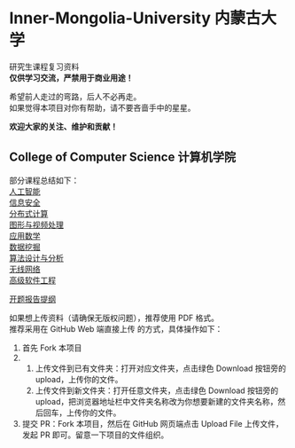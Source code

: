 # Inner-Mongolia-University 内蒙古大学

研究生课程复习资料  
**仅供学习交流，严禁用于商业用途！**  
 
希望前人走过的弯路，后人不必再走。  
如果觉得本项目对你有帮助，请不要吝啬手中的星星。

**欢迎大家的关注、维护和贡献！**

## College of Computer Science 计算机学院
部分课程总结如下：  
[人工智能](https://github.com/ztianming/Inner-Mongolia-University/tree/master/College%20of%20Computer%20Science/%E4%BA%BA%E5%B7%A5%E6%99%BA%E8%83%BD)  
[信息安全](https://github.com/ztianming/Inner-Mongolia-University/tree/master/College%20of%20Computer%20Science/%E4%BF%A1%E6%81%AF%E5%AE%89%E5%85%A8)  
[分布式计算](https://github.com/ztianming/Inner-Mongolia-University/tree/master/College%20of%20Computer%20Science/%E5%88%86%E5%B8%83%E5%BC%8F%E8%AE%A1%E7%AE%97)  
[图形与视频处理](https://github.com/ztianming/Inner-Mongolia-University/tree/master/College%20of%20Computer%20Science/%E5%9B%BE%E5%83%8F%E4%B8%8E%E8%A7%86%E9%A2%91%E5%A4%84%E7%90%86)  
[应用数学](https://github.com/ztianming/Inner-Mongolia-University/tree/master/College%20of%20Computer%20Science/%E5%BA%94%E7%94%A8%E6%95%B0%E5%AD%A6)  
[数据挖掘](https://github.com/ztianming/Inner-Mongolia-University/tree/master/College%20of%20Computer%20Science/%E6%95%B0%E6%8D%AE%E6%8C%96%E6%8E%98)  
[算法设计与分析](https://github.com/ztianming/Inner-Mongolia-University/tree/master/College%20of%20Computer%20Science/%E7%AE%97%E6%B3%95%E5%88%86%E6%9E%90%E4%B8%8E%E8%AE%BE%E8%AE%A1)  
[无线网络](https://github.com/ztianming/Inner-Mongolia-University/tree/master/College%20of%20Computer%20Science/%E6%97%A0%E7%BA%BF%E7%BD%91%E7%BB%9C)  
[高级软件工程](https://github.com/ztianming/Inner-Mongolia-University/tree/master/College%20of%20Computer%20Science/%E9%AB%98%E7%BA%A7%E8%BD%AF%E4%BB%B6%E5%B7%A5%E7%A8%8B)  


[开题报告提纲](https://github.com/ztianming/Inner-Mongolia-University/blob/master/College%20of%20Computer%20Science/ThesisProposal.md)
[]()
[]()
[]()
[]()


如果想上传资料（请确保无版权问题），推荐使用 PDF 格式。  
推荐采用在 GitHub Web 端直接上传 的方式，具体操作如下：

1. 首先 Fork 本项目
1. 1. 上传文件到已有文件夹：打开对应文件夹，点击绿色 Download 按钮旁的 upload，上传你的文件。
   2. 上传文件到新文件夹：打开任意文件夹，点击绿色 Download 按钮旁的 upload，把浏览器地址栏中文件夹名称改为你想要新建的文件夹名称，然后回车，上传你的文件。
1. 提交 PR：Fork 本项目，然后在 GitHub 网页端点击 Upload File 上传文件，发起 PR 即可。留意一下项目的文件组织。
